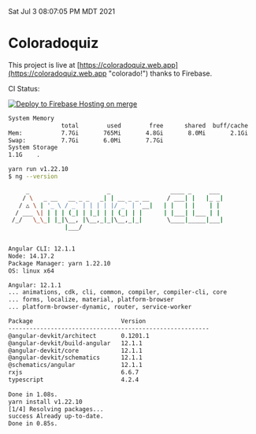 Sat Jul  3 08:07:05 PM MDT 2021

# Coloradoquiz


This project is live at [https://coloradoquiz.web.app](https://coloradoquiz.web.app "colorado!") thanks to Firebase.

CI Status: 

[![Deploy to Firebase Hosting on merge](https://github.com/teamkushal/coloradoquiz/actions/workflows/firebase-hosting-merge.yml/badge.svg)](https://github.com/teamkushal/coloradoquiz/actions/workflows/firebase-hosting-merge.yml)

```bash
System Memory
               total        used        free      shared  buff/cache   available
Mem:           7.7Gi       765Mi       4.8Gi       8.0Mi       2.1Gi       6.6Gi
Swap:          7.7Gi       6.0Mi       7.7Gi
System Storage
1.1G	.
```
```bash
yarn run v1.22.10
$ ng --version

     _                      _                 ____ _     ___
    / \   _ __   __ _ _   _| | __ _ _ __     / ___| |   |_ _|
   / △ \ | '_ \ / _` | | | | |/ _` | '__|   | |   | |    | |
  / ___ \| | | | (_| | |_| | | (_| | |      | |___| |___ | |
 /_/   \_\_| |_|\__, |\__,_|_|\__,_|_|       \____|_____|___|
                |___/
    

Angular CLI: 12.1.1
Node: 14.17.2
Package Manager: yarn 1.22.10
OS: linux x64

Angular: 12.1.1
... animations, cdk, cli, common, compiler, compiler-cli, core
... forms, localize, material, platform-browser
... platform-browser-dynamic, router, service-worker

Package                         Version
---------------------------------------------------------
@angular-devkit/architect       0.1201.1
@angular-devkit/build-angular   12.1.1
@angular-devkit/core            12.1.1
@angular-devkit/schematics      12.1.1
@schematics/angular             12.1.1
rxjs                            6.6.7
typescript                      4.2.4
    
Done in 1.08s.
yarn install v1.22.10
[1/4] Resolving packages...
success Already up-to-date.
Done in 0.85s.
```
